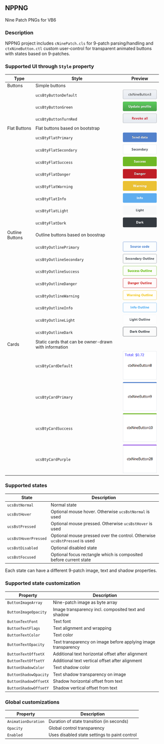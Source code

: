 ## NPPNG
Nine Patch PNGs for VB6

### Description

NPPNG project includes `cNinePatch.cls` for 9-patch parsing/handling and `ctxNineButton.ctl` custom user-control for transparent animated buttons with states based on 9-patches.

### Supported UI through `Style` property

| Type            | Style                      | Preview                                   |
| --------------- | -------------------------- | ----------------------------------------- |
| Buttons         | Simple buttons                                                        ||
|                 | `ucsBtyButtonDefault`      | ![ButtonDefault](https://raw.githubusercontent.com/wqweto/NinePatch/master/doc/ButtonDefault.png)   |
|                 | `ucsBtyButtonGreen`        | ![ButtonGreen](https://raw.githubusercontent.com/wqweto/NinePatch/master/doc/ButtonGreen.png)       |
|                 | `ucsBtyButtonTurnRed`      | ![ButtonTurnRed](https://raw.githubusercontent.com/wqweto/NinePatch/master/doc/ButtonTurnRed.png)   |
| Flat Buttons    | Flat buttons based on bootstrap                                       ||
|                 | `ucsBtyFlatPrimary`        | ![FlatPrimary](https://raw.githubusercontent.com/wqweto/NinePatch/master/doc/FlatPrimary.png)       |
|                 | `ucsBtyFlatSecondary`      | ![FlatSecondary](https://raw.githubusercontent.com/wqweto/NinePatch/master/doc/FlatSecondary.png)   |
|                 | `ucsBtyFlatSuccess`        | ![FlatSuccess](https://raw.githubusercontent.com/wqweto/NinePatch/master/doc/FlatSuccess.png)       |
|                 | `ucsBtyFlatDanger`         | ![FlatDanger](https://raw.githubusercontent.com/wqweto/NinePatch/master/doc/FlatDanger.png)         |
|                 | `ucsBtyFlatWarning`        | ![FlatWarning](https://raw.githubusercontent.com/wqweto/NinePatch/master/doc/FlatWarning.png)       |
|                 | `ucsBtyFlatInfo`           | ![FlatInfo](https://raw.githubusercontent.com/wqweto/NinePatch/master/doc/FlatInfo.png)             |
|                 | `ucsBtyFlatLight`          | ![FlatLight](https://raw.githubusercontent.com/wqweto/NinePatch/master/doc/FlatLight.png)           |
|                 | `ucsBtyFlatDark`           | ![FlatDark](https://raw.githubusercontent.com/wqweto/NinePatch/master/doc/FlatDark.png)             |
| Outline Buttons | Outline buttons based on boostrap                                     ||
|                 | `ucsBtyOutlinePrimary`     | ![OutlinePrimary](https://raw.githubusercontent.com/wqweto/NinePatch/master/doc/OutlinePrimary.png) |
|                 | `ucsBtyOutlineSecondary`   | ![OutlineSecondary](https://raw.githubusercontent.com/wqweto/NinePatch/master/doc/OutlineSecondary.png) |
|                 | `ucsBtyOutlineSuccess`     | ![OutlineSuccess](https://raw.githubusercontent.com/wqweto/NinePatch/master/doc/OutlineSuccess.png) |
|                 | `ucsBtyOutlineDanger`      | ![OutlineDanger](https://raw.githubusercontent.com/wqweto/NinePatch/master/doc/OutlineDanger.png)   |
|                 | `ucsBtyOutlineWarning`     | ![OutlineWarning](https://raw.githubusercontent.com/wqweto/NinePatch/master/doc/OutlineWarning.png) |
|                 | `ucsBtyOutlineInfo`        | ![OutlineInfo](https://raw.githubusercontent.com/wqweto/NinePatch/master/doc/OutlineInfo.png)       |
|                 | `ucsBtyOutlineLight`       | ![OutlineLight](https://raw.githubusercontent.com/wqweto/NinePatch/master/doc/OutlineLight.png)     |
|                 | `ucsBtyOutlineDark`        | ![OutlineDark](https://raw.githubusercontent.com/wqweto/NinePatch/master/doc/OutlineDark.png)       |
| Cards           | Static cards that can be owner-drawn with information                 ||
|                 | `ucsBtyCardDefault`        | ![CardDefault](https://raw.githubusercontent.com/wqweto/NinePatch/master/doc/CardDefault.png)       |
|                 | `ucsBtyCardPrimary`        | ![CardPrimary](https://raw.githubusercontent.com/wqweto/NinePatch/master/doc/CardPrimary.png)       |
|                 | `ucsBtyCardSuccess`        | ![CardSuccess](https://raw.githubusercontent.com/wqweto/NinePatch/master/doc/CardSuccess.png)       |
|                 | `ucsBtyCardPurple`         | ![CardPurple](https://raw.githubusercontent.com/wqweto/NinePatch/master/doc/CardPurple.png)         |

### Supported states

| State                | Description |
| -------------------- | ----------- |
| `ucsBstNormal`       | Normal state |
| `ucsBstHover`        | Optional mouse hover. Otherwise `ucsBstNormal` is used |
| `ucsBstPressed`      | Optional mouse pressed. Otherwise `ucsBstHover` is used |
| `ucsBstHoverPressed` | Optional mouse pressed over the control. Otherwise `ucsBstPressed` is used |
| `ucsBstDisabled`     | Optional disabled state |
| `ucsBstFocused`      | Optional focus rectangle which is composited before current state |

Each state can have a different 9-patch image, text and shadow properties.

### Supported state customization

| Property              | Description |
| --------------------- | ----------- |
| `ButtonImageArray`    | Nine-patch image as byte array |
| `ButtonImageOpacity`  | Image transparency incl. composited text and shadow |
| `ButtonTextFont`      | Text font |
| `ButtonTextFlags`     | Text alignment and wrapping |
| `ButtonTextColor`     | Text color |
| `ButtonTextOpacity`   | Text transparency on image before applying image transparency |
| `ButtonTextOffsetX`   | Additional text horizontal offset after alignment |
| `ButtonTextOffsetY`   | Additional text vertical offset after alignment |
| `ButtonShadowColor`   | Text shadow color |
| `ButtonShadowOpacity` | Text shadow transparency on image |
| `ButtonShadowOffsetX` | Shadow horizontal offset from text |
| `ButtonShadowOffsetY` | Shadow vertical offset from text |

### Global customizations

| Property            | Description |
| ------------------- | ----------- |
| `AnimationDuration` | Duration of state transition (in seconds) |
| `Opacity`           | Global control transparency |
| `Enabled`           | Uses disabled state settings to paint control |
